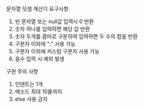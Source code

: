 문자열 덧셈 계산기 요구사항

1. 빈 문자열 또는 null값 입력시 0 반환
2. 숫자 하나를 입력하면 해당 값 반환
3. 숫자 두개를 콤마로 구분하여 입력하면 두 수의 합을 반환
4. 구분자 이외에 ":" 사용 가능
5. 구분자 이외에 커스텀 구분자 사용 가능
6. 음수 입력 시 예외 발생

구현 주의 사항
1. 인덴트는 1개
2. 메소드 최대 10줄까지
3. else 사용 금지